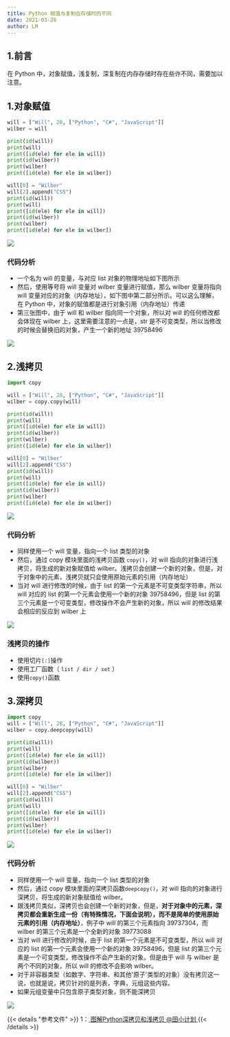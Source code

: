 ```yaml
---
title: Python 赋值与复制在存储时的不同
date: 2021-03-28
author: LM
---
```


## 1.前言

在 Python 中，对象赋值，浅复制，深复制在内存存储时存在些许不同，需要加以注意。

## 1.对象赋值

```python
will = ["Will", 28, ["Python", "C#", "JavaScript"]]
wilber = will

print(id(will))
print(will)
print([id(ele) for ele in will])
print(id(wilber))
print(wilber)
print([id(ele) for ele in wilber])

will[0] = "Wilber"
will[2].append("CSS")
print(id(will))
print(will)
print([id(ele) for ele in will])
print(id(wilber))
print(wilber)
print([id(ele) for ele in wilber])
```

![](/images/drawingbed/img/202205051038771.png)

### 代码分析

- 一个名为 will 的变量，与对应 list 对象的物理地址如下图所示
- 然后，使用等号将 will 变量对 wilber 变量进行赋值，那么 wilber 变量将指向 will 变量对应的对象（内存地址），如下图中第二部分所示。可以这么理解，在 Python 中，对象的赋值都是进行对象引用（内存地址）传递
- 第三张图中，由于 will 和 wilber 指向同一个对象，所以对 will 的任何修改都会体现在 wilber 上，这里需要注意的一点是，str 是不可变类型，所以当修改的时候会替换旧的对象，产生一个新的地址 39758496

![](/images/drawingbed/img/202205051039148.png)

## 2.浅拷贝

```python
import copy

will = ["Will", 28, ["Python", "C#", "JavaScript"]]
wilber = copy.copy(will)

print(id(will))
print(will)
print([id(ele) for ele in will])
print(id(wilber))
print(wilber)
print([id(ele) for ele in wilber])

will[0] = "Wilber"
will[2].append("CSS")
print(id(will))
print(will)
print([id(ele) for ele in will])
print(id(wilber))
print(wilber)
print([id(ele) for ele in wilber])
```

![](/images/drawingbed/img/202205051039522.png)

### 代码分析

- 同样使用一个 will 变量，指向一个 list 类型的对象
- 然后，通过 copy 模块里面的浅拷贝函数 `copy()`，对 will 指向的对象进行浅拷贝，将生成的新对象赋值给 wilber。浅拷贝会创建一个新的对象，但是，对于对象中的元素，浅拷贝就只会使用原始元素的引用（内存地址）
- 当对 will 进行修改的时候，由于 list 的第一个元素是不可变类型字符串，所以 will 对应的 list 的第一个元素会使用一个新的对象 39758496，但是 list 的第三个元素是一个可变类型，修改操作不会产生新的对象，所以 will 的修改结果会相应的反应到 wilber 上

![](/images/drawingbed/img/202205051039851.png)

### 浅拷贝的操作

- 使用切片`[:]`操作
- 使用工厂函数（ `list / dir / set` ）
- 使用`copy()`函数

## 3.深拷贝

```python
import copy
will = ["Will", 28, ["Python", "C#", "JavaScript"]]
wilber = copy.deepcopy(will)

print(id(will))
print(will)
print([id(ele) for ele in will])
print(id(wilber))
print(wilber)
print([id(ele) for ele in wilber])

will[0] = "Wilber"
will[2].append("CSS")
print(id(will))
print(will)
print([id(ele) for ele in will])
print(id(wilber))
print(wilber)
print([id(ele) for ele in wilber])
```

![](/images/drawingbed/img/202205051039363.png)

### 代码分析

- 同样使用一个 will 变量，指向一个 list 类型的对象
- 然后，通过 copy 模块里面的深拷贝函数`deepcopy()`，对 will 指向的对象进行深拷贝，将生成的新对象赋值给 wilber。
- 跟浅拷贝类似，深拷贝也会创建一个新的对象，但是，**对于对象中的元素，深拷贝都会重新生成一份（有特殊情况，下面会说明），而不是简单的使用原始元素的引用（内存地址）**，例子中 will 的第三个元素指向 39737304，而 wilber 的第三个元素是一个全新的对象 39773088
- 当对 will 进行修改的时候，由于 list 的第一个元素是不可变类型，所以 will 对应的 list 的第一个元素会使用一个新的对象 39758496，但是 list 的第三个元素是一个可变类型，修改操作不会产生新的对象。但是由于 will 与 wilber 是两个不同的对象，所以 will 的修改不会影响 wilber。
- 对于非容器类型（如数字、字符串、和其他'原子'类型的对象）没有拷贝这一说，也就是说，拷贝针对的是列表，字典，元组这些内容。
- 如果元组变量中只包含原子类型对象，则不能深拷贝

![](/images/drawingbed/img/202205051039244.png)

{{< details "参考文件" >}} 
1：[ 图解Python深拷贝和浅拷贝  @田小计划  ](https://www.cnblogs.com/wilber2013/p/4645353.html)
{{< /details >}}
